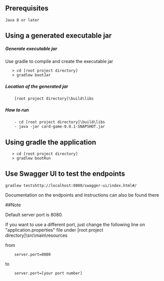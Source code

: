 ## Prerequisites
```
Java 8 or later
```

## Using a generated executable jar
##### Generate executable jar

Use gradle to compile and create the executable jar

```
   > cd [root project directory]
   > gradlew bootJar
```

##### Location of the generated jar
```
	[root project directory]\build\libs
```

##### How to run

```
	- cd [root project directory]\build\libs
	- java -jar card-game-0.0.1-SNAPSHOT.jar

```

## Using gradle the application

```
   > cd [root project directory]
   > gradlew bootRun
```

## Use Swagger UI to test the endpoints

```
gradlew testshttp://localhost:8080/swagger-ui/index.html#/	
```

Documentation on the endpoints and instructions can also be found there

##Note

Default server port is 8080.

If you want to use a different port, just change the following line on "application.properties" file under [root project directory]\src\main\resources

from

```
	server.port=8080  
```
to 
	 
```	 	
	server.port=[your port number]
```

